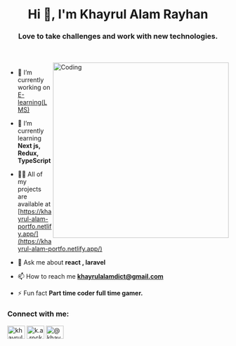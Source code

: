 <h1 align="center">Hi 👋, I'm Khayrul Alam Rayhan</h1>

<h3 align="center">Love to take challenges and work with new technologies.</h3>
<br/>
<br/>
<img align="right" alt="Coding" width="400" src="https://camo.githubusercontent.com/2366b34bb903c09617990fb5fff4622f3e941349e846ddb7e73df872a9d21233/68747470733a2f2f63646e2e6472696262626c652e636f6d2f75736572732f3733303730332f73637265656e73686f74732f363538313234332f6176656e746f2e676966">




- 🔭 I’m currently working on [E-learning(LMS)](https://lms.wdpf55.xyz/)

- 🌱 I’m currently learning **Next js, Redux, TypeScript**

- 👨‍💻 All of my projects are available at [https://khayrul-alam-portfo.netlify.app/](https://khayrul-alam-portfo.netlify.app/)

- 💬 Ask me about **react , laravel**

- 📫 How to reach me **khayrulalamdict@gmail.com**

- ⚡ Fun fact **Part time coder full time gamer.**

<h3 align="left">Connect with me:</h3>
<p align="left">
<a href="https://linkedin.com/in/khayrul-alam" target="blank"><img align="center" src="https://raw.githubusercontent.com/rahuldkjain/github-profile-readme-generator/master/src/images/icons/Social/linked-in-alt.svg" alt="khayrul alam" height="30" width="40" /></a>
<a href="https://fb.com/k.a.rockrayhan" target="blank"><img align="center" src="https://raw.githubusercontent.com/rahuldkjain/github-profile-readme-generator/master/src/images/icons/Social/facebook.svg" alt="k.a.rockrayhan" height="30" width="40" /></a>
<a href="https://medium.com/@khayrulalamdict" target="blank"><img align="center" src="https://raw.githubusercontent.com/rahuldkjain/github-profile-readme-generator/master/src/images/icons/Social/medium.svg" alt="@khayrulalamdict" height="30" width="40" /></a>
</p>

